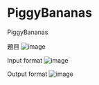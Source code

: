 # PiggyBananas
PiggyBananas

題目
![image](https://user-images.githubusercontent.com/80161804/160145518-ff93a703-ed5b-4dd9-8d84-8fa81c8dd323.png)

Input format
![image](https://user-images.githubusercontent.com/80161804/160145601-81d850fe-24d2-4cd9-a82e-8c792f593dd9.png)

Output format
![image](https://user-images.githubusercontent.com/80161804/160145753-6ce7be15-b6d8-4942-9f7f-4a8a82a110f0.png)
